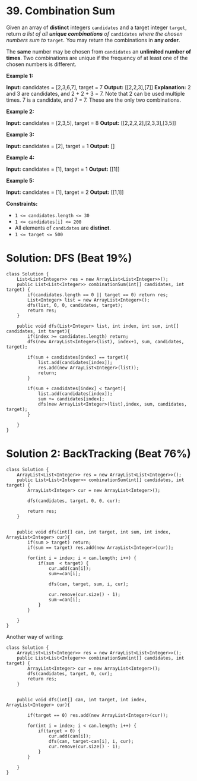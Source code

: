 # 39. Combination Sum  
Given an array of  **distinct**  integers  `candidates`  and a target integer  `target`, return  _a list of all  **unique combinations**  of_ `candidates` _where the chosen numbers sum to_ `target`_._  You may return the combinations in  **any order**.

The  **same**  number may be chosen from  `candidates`  an  **unlimited number of times**. Two combinations are unique if the frequency of at least one of the chosen numbers is different.

**Example 1:**

**Input:** candidates = [2,3,6,7], target = 7
**Output:** [[2,2,3],[7]]
**Explanation:**
2 and 3 are candidates, and 2 + 2 + 3 = 7. Note that 2 can be used multiple times.
7 is a candidate, and 7 = 7.
These are the only two combinations.

**Example 2:**

**Input:** candidates = [2,3,5], target = 8
**Output:** [[2,2,2,2],[2,3,3],[3,5]]

**Example 3:**

**Input:** candidates = [2], target = 1
**Output:** []

**Example 4:**

**Input:** candidates = [1], target = 1
**Output:** [[1]]

**Example 5:**

**Input:** candidates = [1], target = 2
**Output:** [[1,1]]

**Constraints:**

-   `1 <= candidates.length <= 30`
-   `1 <= candidates[i] <= 200`
-   All elements of  `candidates`  are  **distinct**.
-   `1 <= target <= 500`

# Solution: DFS (Beat 19%)
```
class Solution {
    List<List<Integer>> res = new ArrayList<List<Integer>>();
    public List<List<Integer>> combinationSum(int[] candidates, int target) {
        if(candidates.length == 0 || target == 0) return res;
        List<Integer> list = new ArrayList<Integer>();
        dfs(list, 0, 0, candidates, target);
        return res;
    }
    
    public void dfs(List<Integer> list, int index, int sum, int[] candidates, int target){
        if(index >= candidates.length) return;
        dfs(new ArrayList<Integer>(list), index+1, sum, candidates, target);
        
        if(sum + candidates[index] == target){
            list.add(candidates[index]);
            res.add(new ArrayList<Integer>(list));
            return;
        }
        
        if(sum + candidates[index] < target){
            list.add(candidates[index]);
            sum += candidates[index];
            dfs(new ArrayList<Integer>(list),index, sum, candidates, target);
        } 
        
    }
}
```

# Solution 2: BackTracking (Beat 76%)
```
class Solution {
    ArrayList<List<Integer>> res = new ArrayList<List<Integer>>();
    public List<List<Integer>> combinationSum(int[] candidates, int target) {
        ArrayList<Integer> cur = new ArrayList<Integer>();
        
        dfs(candidates, target, 0, 0, cur);
        
        return res;
    }
    
    
    public void dfs(int[] can, int target, int sum, int index, ArrayList<Integer> cur){
        if(sum > target) return;
        if(sum == target) res.add(new ArrayList<Integer>(cur));
        
        for(int i = index; i < can.length; i++) {
            if(sum  < target) {
                cur.add(can[i]);
                sum+=can[i];
                
                dfs(can, target, sum, i, cur);
                
                cur.remove(cur.size() - 1);
                sum-=can[i];
            }
        }
        
    }
}
```

Another way of writing: 
```
class Solution {
    ArrayList<List<Integer>> res = new ArrayList<List<Integer>>();
    public List<List<Integer>> combinationSum(int[] candidates, int target) {
        ArrayList<Integer> cur = new ArrayList<Integer>();    
        dfs(candidates, target, 0, cur);
        return res;
    }
    
    
    public void dfs(int[] can, int target, int index, ArrayList<Integer> cur){
        
        if(target == 0) res.add(new ArrayList<Integer>(cur));
        
        for(int i = index; i < can.length; i++) {
            if(target > 0) {
                cur.add(can[i]);
                dfs(can, target-can[i], i, cur);
                cur.remove(cur.size() - 1);
            }
        }
        
    }
}
```
